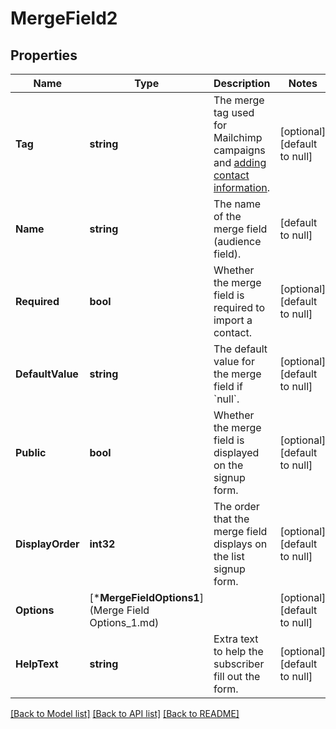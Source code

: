 # MergeField2

## Properties
Name | Type | Description | Notes
------------ | ------------- | ------------- | -------------
**Tag** | **string** | The merge tag used for Mailchimp campaigns and [adding contact information](https://mailchimp.com/developer/marketing/docs/merge-fields/#add-merge-data-to-contacts). | [optional] [default to null]
**Name** | **string** | The name of the merge field (audience field). | [default to null]
**Required** | **bool** | Whether the merge field is required to import a contact. | [optional] [default to null]
**DefaultValue** | **string** | The default value for the merge field if &#x60;null&#x60;. | [optional] [default to null]
**Public** | **bool** | Whether the merge field is displayed on the signup form. | [optional] [default to null]
**DisplayOrder** | **int32** | The order that the merge field displays on the list signup form. | [optional] [default to null]
**Options** | [***MergeFieldOptions1**](Merge Field Options_1.md) |  | [optional] [default to null]
**HelpText** | **string** | Extra text to help the subscriber fill out the form. | [optional] [default to null]

[[Back to Model list]](../README.md#documentation-for-models) [[Back to API list]](../README.md#documentation-for-api-endpoints) [[Back to README]](../README.md)

